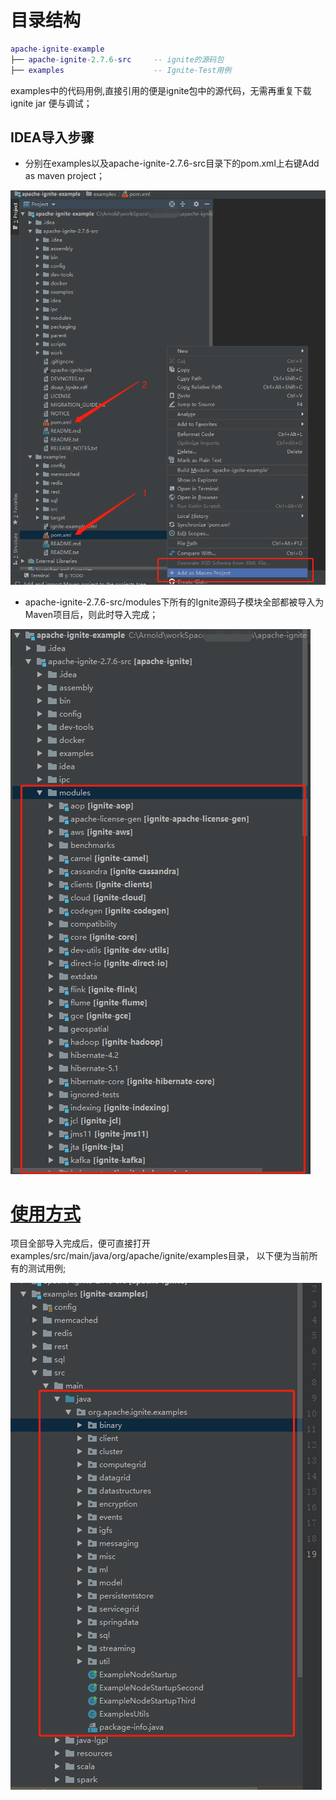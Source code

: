 # 目录结构

``` lua
apache-ignite-example
├── apache-ignite-2.7.6-src     -- ignite的源码包
├── examples                    -- Ignite-Test用例
```
examples中的代码用例,直接引用的便是ignite包中的源代码，无需再重复下载ignite jar 便与调试；

## IDEA导入步骤
* 分别在examples以及apache-ignite-2.7.6-src目录下的pom.xml上右键Add as maven project；

![导入步骤](img/one.jpg)

* apache-ignite-2.7.6-src/modules下所有的Ignite源码子模块全部都被导入为Maven项目后，则此时导入完成；

![导入后结果](img/two.jpg)

# [使用方式](examples/README.md)

项目全部导入完成后，便可直接打开examples/src/main/java/org/apache/ignite/examples目录，
以下便为当前所有的测试用例;

![example/test](img/three.jpg)

